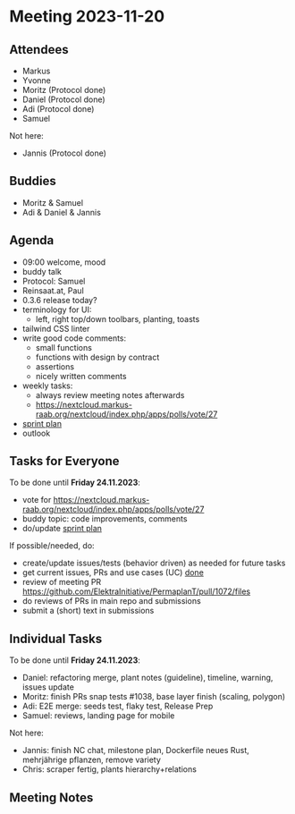 # Meeting 2023-11-20

## Attendees

- Markus
- Yvonne
- Moritz (Protocol done)
- Daniel (Protocol done)
- Adi (Protocol done)
- Samuel

Not here:

- Jannis (Protocol done)

## Buddies

- Moritz & Samuel
- Adi & Daniel & Jannis

## Agenda

- 09:00 welcome, mood
- buddy talk
- Protocol: Samuel
- Reinsaat.at, Paul
- 0.3.6 release today?
- terminology for UI:
  - left, right top/down toolbars, planting, toasts
- tailwind CSS linter
- write good code comments:
  - small functions
  - functions with design by contract
  - assertions
  - nicely written comments
- weekly tasks:
  - always review meeting notes afterwards
  - https://nextcloud.markus-raab.org/nextcloud/index.php/apps/polls/vote/27
- [sprint plan](https://github.com/orgs/ElektraInitiative/projects/4/)
- outlook

## Tasks for Everyone

To be done until **Friday 24.11.2023**:

- vote for https://nextcloud.markus-raab.org/nextcloud/index.php/apps/polls/vote/27
- buddy topic: code improvements, comments
- do/update [sprint plan](https://github.com/orgs/ElektraInitiative/projects/4/)

If possible/needed, do:

- create/update issues/tests (behavior driven) as needed for future tasks
- get current issues, PRs and use cases (UC) [done](../usecases/README.md)
- review of meeting PR https://github.com/ElektraInitiative/PermaplanT/pull/1072/files
- do reviews of PRs in main repo and submissions
- submit a (short) text in submissions

## Individual Tasks

To be done until **Friday 24.11.2023**:

- Daniel: refactoring merge, plant notes (guideline), timeline, warning, issues update
- Moritz: finish PRs snap tests #1038, base layer finish (scaling, polygon)
- Adi: E2E merge: seeds test, flaky test, Release Prep
- Samuel: reviews, landing page for mobile

Not here:

- Jannis: finish NC chat, milestone plan, Dockerfile neues Rust, mehrjährige pflanzen, remove variety
- Chris: scraper fertig, plants hierarchy+relations

## Meeting Notes
